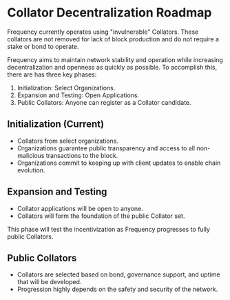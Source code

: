 # Collator Decentralization Roadmap

Frequency currently operates using "invulnerable" Collators.
These collators are not removed for lack of block production and do not require a stake or bond to operate.

Frequency aims to maintain network stability and operation while increasing decentralization and openness as quickly as possible.
To accomplish this, there are has three key phases:

1. Initialization: Select Organizations.
2. Expansion and Testing: Open Applications.
3. Public Collators: Anyone can register as a Collator candidate.

## Initialization (Current)

- Collators from select organizations.
- Organizations guarantee public transparency and access to all non-malicious transactions to the block.
- Organizations commit to keeping up with client updates to enable chain evolution.

## Expansion and Testing

- Collator applications will be open to anyone.
- Collators will form the foundation of the public Collator set.

This phase will test the incentivization as Frequency progresses to fully public Collators.

## Public Collators

- Collators are selected based on bond, governance support, and uptime that will be developed.
- Progression highly depends on the safety and security of the network.
